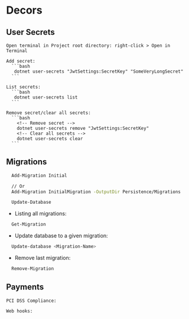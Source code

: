 # Decors

## User Secrets

    Open terminal in Project root directory: right-click > Open in Terminal

    Add secret:
      ```bash
       dotnet user-secrets "JwtSettings:SecretKey" "SomeVeryLongSecret"
      ```

    List secrets:
      ```bash
       dotnet user-secrets list
      ```

    Remove secret/clear all secrets:
      ```bash
        <!-- Remove secret -->
        dotnet user-secrets remove "JwtSettings:SecretKey"
        <!-- Clear all secrets -->
        dotnet user-secrets clear
      ```

## Migrations

```bash
  Add-Migration Initial

  // Or
  Add-Migration InitialMigration -OutputDir Persistence/Migrations

  Update-Database
```

- Listing all migrations:

```bash
  Get-Migration
```

- Update database to a given migration:

```bash
  Update-database <Migration-Name>
```

- Remove last migration:

```bash
  Remove-Migration
```

## Payments

    PCI DSS Compliance:

    Web hooks:
